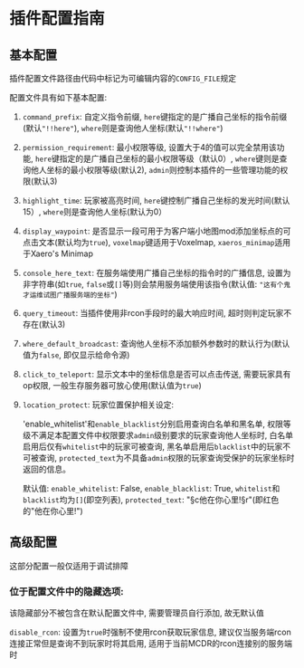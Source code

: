  # 插件配置指南
 
 ## 基本配置
 
插件配置文件路径由代码中标记为可编辑内容的`CONFIG_FILE`规定

配置文件具有如下基本配置:

1. `command_prefix`: 自定义指令前缀, `here`键指定的是广播自己坐标的指令前缀(默认`"!!here"`), `where`则是查询他人坐标(默认`"!!where"`)

2. `permission_requirement`: 最小权限等级, 设置大于4的值可以完全禁用该功能, `here`键指定的是广播自己坐标的最小权限等级（默认0）, `where`键则是查询他人坐标的最小权限等级(默认2), `admin`则控制本插件的一些管理功能的权限(默认3)
 
3. `highlight_time`: 玩家被高亮时间, `here`键控制广播自己坐标的发光时间(默认15）, `where`则是查询他人坐标(默认为0）

4. `display_waypoint`: 是否显示一段可用于为客户端小地图mod添加坐标点的可点击文本(默认均为`true`), `voxelmap`键适用于Voxelmap, `xaeros_minimap`适用于Xaero's Minimap 

5. `console_here_text`: 在服务端使用广播自己坐标的指令时的广播信息, 设置为非字符串(如`true`, `false`或`[]`等)则会禁用服务端使用该指令(默认值: `"这有个鬼才运维试图广播服务端的坐标"`)

6. `query_timeout`: 当插件使用非rcon手段时的最大响应时间, 超时则判定玩家不存在(默认3)

7. `where_default_broadcast`: 查询他人坐标不添加额外参数时的默认行为(默认值为`false`, 即仅显示给命令源)

8. `click_to_teleport`: 显示文本中的坐标信息是否可以点击传送, 需要玩家具有op权限, 一般生存服务器可放心使用(默认值为`true`)

9. `location_protect`: 玩家位置保护相关设定:

    'enable_whitelist'和`enable_blacklist`分别启用查询白名单和黑名单, 权限等级不满足本配置文件中权限要求`admin`级别要求的玩家查询他人坐标时, 白名单启用后仅有`whitelist`中的玩家可被查询, 黑名单启用后`blacklist`中的玩家不可被查询, `protected_text`为不具备`admin`权限的玩家查询受保护的玩家坐标时返回的信息。
    
    默认值: `enable_whitelist`: False, `enable_blacklist`: True, `whitelist`和`blacklist`均为`[]`(即空列表), `protected_text`: "§c他在你心里!§r"(即红色的"他在你心里!")

## 高级配置

这部分配置一般仅适用于调试排障

### 位于配置文件中的隐藏选项:

该隐藏部分不被包含在默认配置文件中, 需要管理员自行添加, 故无默认值

`disable_rcon`: 设置为`true`时强制不使用rcon获取玩家信息, 建议仅当服务端rcon连接正常但是查询不到玩家时将其启用, 适用于当前MCDR的rcon连接别的服务端时
